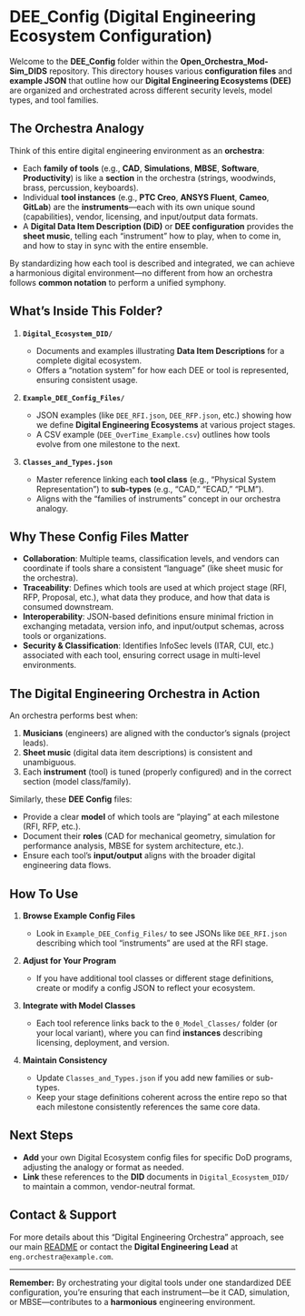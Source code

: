# DEE_Config (Digital Engineering Ecosystem Configuration)

Welcome to the **DEE_Config** folder within the **Open_Orchestra_Mod-Sim_DIDS** repository. This directory houses various **configuration files** and **example JSON** that outline how our **Digital Engineering Ecosystems (DEE)** are organized and orchestrated across different security levels, model types, and tool families.

## The Orchestra Analogy

Think of this entire digital engineering environment as an **orchestra**:
- Each **family of tools** (e.g., **CAD**, **Simulations**, **MBSE**, **Software**, **Productivity**) is like a **section** in the orchestra (strings, woodwinds, brass, percussion, keyboards).
- Individual **tool instances** (e.g., **PTC Creo**, **ANSYS Fluent**, **Cameo**, **GitLab**) are the **instruments**—each with its own unique sound (capabilities), vendor, licensing, and input/output data formats.
- A **Digital Data Item Description (DiD)** or **DEE configuration** provides the **sheet music**, telling each “instrument” how to play, when to come in, and how to stay in sync with the entire ensemble.

By standardizing how each tool is described and integrated, we can achieve a harmonious digital environment—no different from how an orchestra follows **common notation** to perform a unified symphony.

## What’s Inside This Folder?

1. **`Digital_Ecosystem_DID/`**  
   - Documents and examples illustrating **Data Item Descriptions** for a complete digital ecosystem.  
   - Offers a “notation system” for how each DEE or tool is represented, ensuring consistent usage.

2. **`Example_DEE_Config_Files/`**  
   - JSON examples (like `DEE_RFI.json`, `DEE_RFP.json`, etc.) showing how we define **Digital Engineering Ecosystems** at various project stages.  
   - A CSV example (`DEE_OverTime_Example.csv`) outlines how tools evolve from one milestone to the next.

3. **`Classes_and_Types.json`**  
   - Master reference linking each **tool class** (e.g., “Physical System Representation”) to **sub-types** (e.g., “CAD,” “ECAD,” “PLM”).  
   - Aligns with the “families of instruments” concept in our orchestra analogy.

## Why These Config Files Matter

- **Collaboration**: Multiple teams, classification levels, and vendors can coordinate if tools share a consistent “language” (like sheet music for the orchestra).
- **Traceability**: Defines which tools are used at which project stage (RFI, RFP, Proposal, etc.), what data they produce, and how that data is consumed downstream.
- **Interoperability**: JSON-based definitions ensure minimal friction in exchanging metadata, version info, and input/output schemas, across tools or organizations.
- **Security & Classification**: Identifies InfoSec levels (ITAR, CUI, etc.) associated with each tool, ensuring correct usage in multi-level environments.

## The Digital Engineering Orchestra in Action

An orchestra performs best when:
1. **Musicians** (engineers) are aligned with the conductor’s signals (project leads).  
2. **Sheet music** (digital data item descriptions) is consistent and unambiguous.  
3. Each **instrument** (tool) is tuned (properly configured) and in the correct section (model class/family).  

Similarly, these **DEE Config** files:
- Provide a clear **model** of which tools are “playing” at each milestone (RFI, RFP, etc.).  
- Document their **roles** (CAD for mechanical geometry, simulation for performance analysis, MBSE for system architecture, etc.).  
- Ensure each tool’s **input/output** aligns with the broader digital engineering data flows.

## How To Use

1. **Browse Example Config Files**  
   - Look in `Example_DEE_Config_Files/` to see JSONs like `DEE_RFI.json` describing which tool “instruments” are used at the RFI stage.

2. **Adjust for Your Program**  
   - If you have additional tool classes or different stage definitions, create or modify a config JSON to reflect your ecosystem.

3. **Integrate with Model Classes**  
   - Each tool reference links back to the `0_Model_Classes/` folder (or your local variant), where you can find **instances** describing licensing, deployment, and version.

4. **Maintain Consistency**  
   - Update `Classes_and_Types.json` if you add new families or sub-types.  
   - Keep your stage definitions coherent across the entire repo so that each milestone consistently references the same core data.

## Next Steps

- **Add** your own Digital Ecosystem config files for specific DoD programs, adjusting the analogy or format as needed.  
- **Link** these references to the **DID** documents in `Digital_Ecosystem_DID/` to maintain a common, vendor-neutral format.

## Contact & Support

For more details about this “Digital Engineering Orchestra” approach, see our main [README](../README.md) or contact the **Digital Engineering Lead** at `eng.orchestra@example.com`.

---

**Remember:** By orchestrating your digital tools under one standardized DEE configuration, you’re ensuring that each instrument—be it CAD, simulation, or MBSE—contributes to a **harmonious** engineering environment. 
